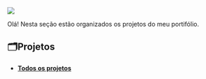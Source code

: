 <img src="https://github.com/massis93/Projetos_Analise_Dados/blob/main/img/titulo_projeto.jpg">

 Olá! Nesta seção estão organizados os projetos do meu portifólio.
 
## 🗂️Projetos

* #### [Todos os projetos](https://github.com/claudiaanjos/projetos-analise-dados/tree/main/projetos#projetos)
